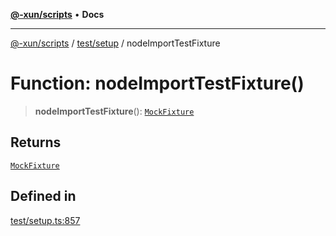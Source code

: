 [**@-xun/scripts**](../../../README.md) • **Docs**

***

[@-xun/scripts](../../../README.md) / [test/setup](../README.md) / nodeImportTestFixture

# Function: nodeImportTestFixture()

> **nodeImportTestFixture**(): [`MockFixture`](../interfaces/MockFixture.md)

## Returns

[`MockFixture`](../interfaces/MockFixture.md)

## Defined in

[test/setup.ts:857](https://github.com/Xunnamius/xscripts/blob/09056cae12d2b8f174c6d0ccc038e6099f396bc6/test/setup.ts#L857)
